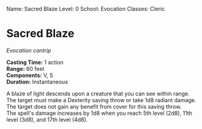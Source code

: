 Name: Sacred Blaze
Level: 0
School: Evocation
Classes: Cleric

# Sacred Blaze 
_Evocation cantrip_ 

**Casting Time:** 1 action    
**Range:** 60 feet    
**Components:** V, S    
**Duration:** Instantaneous 

A blaze of light descends upon a creature that you can see within range. The target must make a Dexterity saving throw or take 1d8 radiant damage. The target does not gain any benefit from cover for this saving throw.    
The spell's damage increases by 1d8 when you reach 5th level (2d8), 11th level (3d8), and 17th level (4d8).